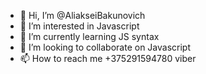 - 👋 Hi, I’m @AliakseiBakunovich
- 👀 I’m interested in Javascript 
- 🌱 I’m currently learning JS syntax
- 💞️ I’m looking to collaborate on Javascript 
- 📫 How to reach me +375291594780 viber
<!---
AliakseiBakunovich/AliakseiBakunovich is a ✨ special ✨ repository because its `README.md` (this file) appears on your GitHub profile.
You can click the Preview link to take a look at your changes.
--->
